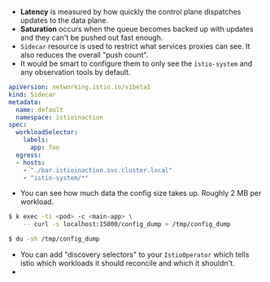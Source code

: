 - **Latency** is measured by how quickly the control plane dispatches updates to the data plane.
- **Saturation** occurs when the queue becomes backed up with updates and they can't be pushed out fast enough.
- `Sidecar` resource is used to restrict what services proxies can see. It also reduces the overall "push count".
- It would be smart to configure them to only see the `istio-system` and any observation tools by default.

```yaml
apiVersion: networking.istio.io/v1beta1
kind: Sidecar
metadata:
  name: default
  namespace: istioinaction
spec:
  workloadSelector:
    labels:
      app: foo
  egress:
  - hosts:
    - "./bar.istioinaction.svc.cluster.local"
    - "istio-system/*"
```

- You can see how much data the config size takes up. Roughly 2 MB per workload.

```bash
$ k exec -ti <pod> -c <main-app> \
	-- curl -s localhost:15000/config_dump > /tmp/config_dump

$ du -sh /tmp/config_dump
```

- You can add "discovery selectors" to your `IstioOperator` which tells istio which workloads it should reconcile and which it shouldn't.
- 